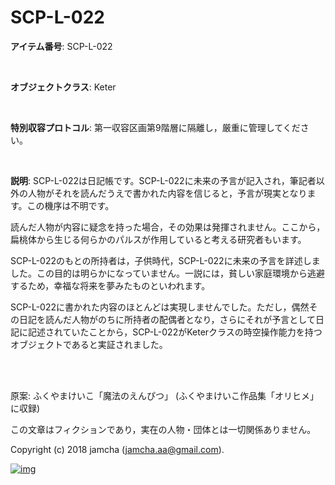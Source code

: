 # SCP-L-022

**アイテム番号**: SCP-L-022  

<br>  

**オブジェクトクラス**: Keter  

<br>  

**特別収容プロトコル**: 第一収容区画第9階層に隔離し，厳重に管理してください。  

<br>  

**説明**: SCP-L-022は日記帳です。SCP-L-022に未来の予言が記入され，筆記者以外の人物がそれを読んだうえで書かれた内容を信じると，予言が現実となります。この機序は不明です。  

読んだ人物が内容に疑念を持った場合，その効果は発揮されません。ここから，扁桃体から生じる何らかのパルスが作用していると考える研究者もいます。  

SCP-L-022のもとの所持者は，子供時代，SCP-L-022に未来の予言を詳述しました。この目的は明らかになっていません。一説には，貧しい家庭環境から逃避するため，幸福な将来を夢みたものといわれます。  

SCP-L-022に書かれた内容のほとんどは実現しませんでした。ただし，偶然その日記を読んだ人物がのちに所持者の配偶者となり，さらにそれが予言として日記に記述されていたことから，SCP-L-022がKeterクラスの時空操作能力を持つオブジェクトであると実証されました。  

<br>  
<br>  

原案: ふくやまけいこ「魔法のえんぴつ」 (ふくやまけいこ作品集「オリヒメ」に収録)  

この文章はフィクションであり，実在の人物・団体とは一切関係ありません。  

Copyright (c) 2018 jamcha (jamcha.aa@gmail.com).  

[![img](http://i.creativecommons.org/l/by-sa/4.0/88x31.png)](http://creativecommons.org/licenses/by-sa/4.0/deed)